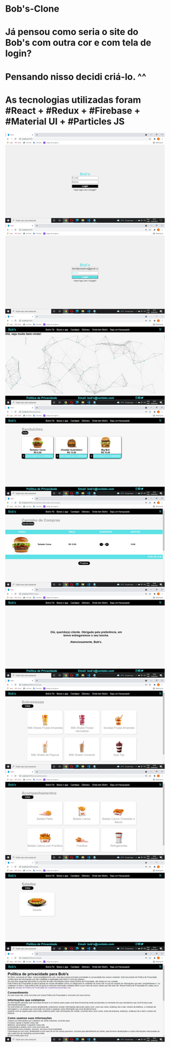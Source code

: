 # Bob's-Clone
# Já pensou como seria o site do Bob's com outra cor e com tela de login?
# Pensando nisso decidi criá-lo. ^^
# As tecnologias utilizadas foram #React + #Redux + #Firebase + #Material UI + #Particles JS

<img src="src/img/readme1.png" />
<br/>
<img src="src/img/readme2.png" />
<br/>
<img src="src/img/readme3.png" />
<br/>
<img src="src/img/readme5.png" />
<br/>
<img src="src/img/readme6.png" />
<br/>
<img src="src/img/readme7.png" />
<br/>
<img src="src/img/readme8.png" />
<br/>
<img src="src/img/readme9.png" />
<br/>
<img src="src/img/readme10.png" />
<br/>
<img src="src/img/readme11.png" />
